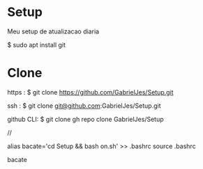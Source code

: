# Setup
Meu setup de atualizacao diaria

$ sudo apt install git

# Clone

https : 
$ git clone https://github.com/GabrielJes/Setup.git

ssh :
$ git clone git@github.com:GabrielJes/Setup.git

github CLI:
$ git clone gh repo clone GabrielJes/Setup

// 

alias bacate='cd Setup && bash on.sh' >> .bashrc 
source .bashrc

bacate